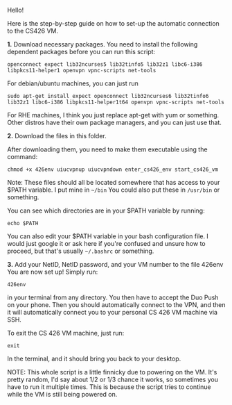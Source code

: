 Hello!

Here is the step-by-step guide on how to set-up the automatic connection to the CS426 VM.

**1.** Download necessary packages. You need to install the following dependent packages before you can run this script:
```
openconnect expect lib32ncurses5 lib32tinfo5 lib32z1 libc6-i386 libpkcs11-helper1 openvpn vpnc-scripts net-tools
```
For debian/ubuntu machines, you can just run
```
sudo apt-get install expect openconnect lib32ncurses6 lib32tinfo6 lib32z1 libc6-i386 libpkcs11-helper1t64 openvpn vpnc-scripts net-tools
```
For RHE machines, I think you just replace apt-get with yum or something. Other distros have their own package managers, and you can just use that.

**2.** Download the files in this folder.

After downloading them, you need to make them executable using the command:
```
chmod +x 426env uiucvpnup uiucvpndown enter_cs426_env start_cs426_vm
```
Note: These files should all be located somewhere that has access to your $PATH variable. I put mine in ```~/bin``` You could also put these in ```/usr/bin``` or something.

You can see which directories are in your $PATH variable by running:
```
echo $PATH
```
You can also edit your $PATH variable in your bash configuration file. I would just google it or ask here if you're confused and unsure how to proceed, but that's usually ```~/.bashrc``` or something.

**3.** Add your NetID, NetID password, and your VM number to the file 426env
You are now set up! Simply run:
```
426env
```
in your terminal from any directory. You then have to accept the Duo Push on your phone. Then you should automatically connect to the VPN, and then it will automatically connect you to your personal CS 426 VM machine via SSH.

To exit the CS 426 VM machine, just run:
```
exit
```
In the terminal, and it should bring you back to your desktop.

NOTE: This whole script is a little finnicky due to powering on the VM. It's pretty random, I'd say about 1/2 or 1/3 chance it works, so sometimes you have to run it multiple times. This is because the script tries to continue while the VM is still  being powered on.
